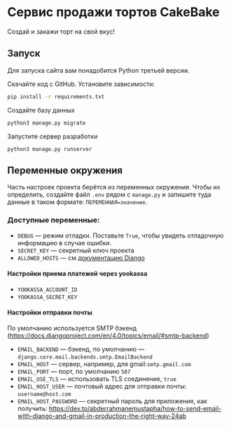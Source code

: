 # Сервис продажи тортов CakeBake

Создай и закажи торт на свой вкус!

## Запуск

Для запуска сайта вам понадобится Python третьей версии.

Скачайте код с GitHub. Установите зависимости:

```sh
pip install -r requirements.txt
```

Создайте базу данных

```sh
python3 manage.py migrate
```

Запустите сервер разработки

```
python3 manage.py runserver
```

## Переменные окружения

Часть настроек проекта берётся из переменных окружения.
Чтобы их определить, создайте файл `.env` рядом с `manage.py` и запишите туда данные в таком формате: `ПЕРЕМЕННАЯ=значение`.

### Доступные переменные:
- `DEBUG` — режим отладки. Поставьте `True`, чтобы увидеть отладочную информацию в случае ошибки.
- `SECRET_KEY` — секретный ключ проекта
- `ALLOWED_HOSTS` — см [документацию Django](https://docs.djangoproject.com/en/3.1/ref/settings/#allowed-hosts)

#### Настройки приема платежей через yookassa
- `YOOKASSA_ACCOUNT_ID` 
- `YOOKASSA_SECRET_KEY`

#### Настройки отправки почты
По умолчанию используется SMTP бэкенд (https://docs.djangoproject.com/en/4.0/topics/email/#smtp-backend)

- `EMAIL_BACKEND` — бэкенд, по умолчанию — `django.core.mail.backends.smtp.EmailBackend`
- `EMAIL_HOST` — сервер, например, для gmail:`smtp.gmail.com`
- `EMAIL_PORT` — порт, по умолчанию `587`
- `EMAIL_USE_TLS` — использовать TLS соединение, `true`
- `EMAIL_HOST_USER` — почтовый адрес для отправки почты: `username@host.com`
- `EMAIL_HOST_PASSWORD` — секретный пароль для приложения, как получить: https://dev.to/abderrahmanemustapha/how-to-send-email-with-django-and-gmail-in-production-the-right-way-24ab